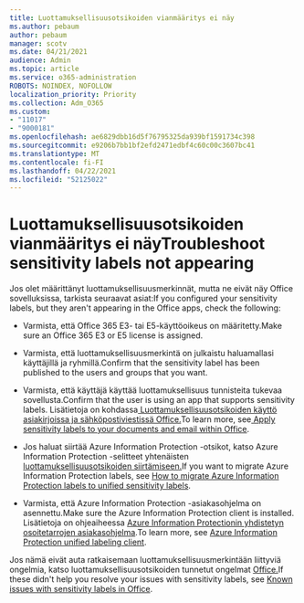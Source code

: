 ```yaml
---
title: Luottamuksellisuusotsikoiden vianmääritys ei näy
ms.author: pebaum
author: pebaum
manager: scotv
ms.date: 04/21/2021
audience: Admin
ms.topic: article
ms.service: o365-administration
ROBOTS: NOINDEX, NOFOLLOW
localization_priority: Priority
ms.collection: Adm_O365
ms.custom:
- "11017"
- "9000181"
ms.openlocfilehash: ae6829dbb16d5f76795325da939bf1591734c398
ms.sourcegitcommit: e9206b7bb1bf2efd2471edbf4c60c00c3607bc41
ms.translationtype: MT
ms.contentlocale: fi-FI
ms.lasthandoff: 04/22/2021
ms.locfileid: "52125022"
---
```

# <a name="troubleshoot-sensitivity-labels-not-appearing"></a><span data-ttu-id="6ebaa-102">Luottamuksellisuusotsikoiden vianmääritys ei näy</span><span class="sxs-lookup"><span data-stu-id="6ebaa-102">Troubleshoot sensitivity labels not appearing</span></span>

<span data-ttu-id="6ebaa-103">Jos olet määrittänyt luottamuksellisuusmerkinnät, mutta ne eivät näy Office sovelluksissa, tarkista seuraavat asiat:</span><span class="sxs-lookup"><span data-stu-id="6ebaa-103">If you configured your sensitivity labels, but they aren't appearing in the Office apps, check the following:</span></span>

- <span data-ttu-id="6ebaa-104">Varmista, että Office 365 E3- tai E5-käyttöoikeus on määritetty.</span><span class="sxs-lookup"><span data-stu-id="6ebaa-104">Make sure an Office 365 E3 or E5 license is assigned.</span></span>

- <span data-ttu-id="6ebaa-105">Varmista, että luottamuksellisuusmerkintä on julkaistu haluamallasi käyttäjillä ja ryhmillä.</span><span class="sxs-lookup"><span data-stu-id="6ebaa-105">Confirm that the sensitivity label has been published to the users and groups that you want.</span></span>

- <span data-ttu-id="6ebaa-106">Varmista, että käyttäjä käyttää luottamuksellisuus tunnisteita tukevaa sovellusta.</span><span class="sxs-lookup"><span data-stu-id="6ebaa-106">Confirm that the user is using an app that supports sensitivity labels.</span></span> <span data-ttu-id="6ebaa-107">Lisätietoja on kohdassa[ Luottamuksellisuusotsikoiden käyttö asiakirjoissa ja sähköpostiviestissä Office.](https://go.microsoft.com/fwlink/?linkid=2106446)</span><span class="sxs-lookup"><span data-stu-id="6ebaa-107">To learn more, see[ Apply sensitivity labels to your documents and email within Office](https://go.microsoft.com/fwlink/?linkid=2106446).</span></span>

- <span data-ttu-id="6ebaa-108">Jos haluat siirtää Azure Information Protection -otsikot, katso Azure Information Protection -selitteet yhtenäisten [luottamuksellisuusotsikoiden siirtämiseen.](https://go.microsoft.com/fwlink/?linkid=2106056)</span><span class="sxs-lookup"><span data-stu-id="6ebaa-108">If you want to migrate Azure Information Protection labels, see [How to migrate Azure Information Protection labels to unified sensitivity labels](https://go.microsoft.com/fwlink/?linkid=2106056).</span></span>

- <span data-ttu-id="6ebaa-109">Varmista, että Azure Information Protection -asiakasohjelma on asennettu.</span><span class="sxs-lookup"><span data-stu-id="6ebaa-109">Make sure the Azure Information Protection client is installed.</span></span> <span data-ttu-id="6ebaa-110">Lisätietoja on ohjeaiheessa [Azure Information Protectionin yhdistetyn osoitetarrojen asiakasohjelma](https://go.microsoft.com/fwlink/?linkid=2106374).</span><span class="sxs-lookup"><span data-stu-id="6ebaa-110">To learn more, see [Azure Information Protection unified labeling client](https://go.microsoft.com/fwlink/?linkid=2106374).</span></span>

<span data-ttu-id="6ebaa-111">Jos nämä eivät auta ratkaisemaan luottamuksellisuusmerkintään liittyviä ongelmia, katso luottamuksellisuusotsikoiden tunnetut ongelmat [Office.](https://go.microsoft.com/fwlink/?linkid=2106447)</span><span class="sxs-lookup"><span data-stu-id="6ebaa-111">If these didn't help you resolve your issues with sensitivity labels, see [Known issues with sensitivity labels in Office](https://go.microsoft.com/fwlink/?linkid=2106447).</span></span>